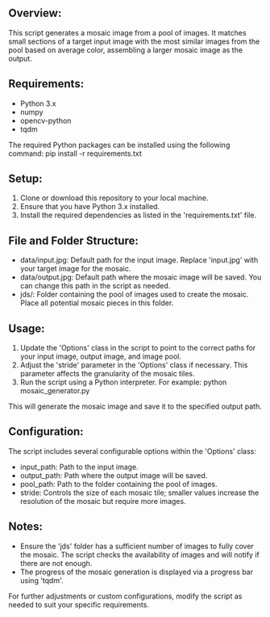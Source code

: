 Overview:
---------
This script generates a mosaic image from a pool of images. It matches small sections of a target input image with the most similar images from the pool based on average color, assembling a larger mosaic image as the output.

Requirements:
-------------
- Python 3.x
- numpy
- opencv-python
- tqdm

The required Python packages can be installed using the following command:
pip install -r requirements.txt

Setup:
------
1. Clone or download this repository to your local machine.
2. Ensure that you have Python 3.x installed.
3. Install the required dependencies as listed in the 'requirements.txt' file.

File and Folder Structure:
--------------------------
- data/input.jpg: Default path for the input image. Replace 'input.jpg' with your target image for the mosaic.
- data/output.jpg: Default path where the mosaic image will be saved. You can change this path in the script as needed.
- jds/: Folder containing the pool of images used to create the mosaic. Place all potential mosaic pieces in this folder.

Usage:
------
1. Update the 'Options' class in the script to point to the correct paths for your input image, output image, and image pool.
2. Adjust the 'stride' parameter in the 'Options' class if necessary. This parameter affects the granularity of the mosaic tiles.
3. Run the script using a Python interpreter. For example:
   python mosaic_generator.py

This will generate the mosaic image and save it to the specified output path.

Configuration:
--------------
The script includes several configurable options within the 'Options' class:
- input_path: Path to the input image.
- output_path: Path where the output image will be saved.
- pool_path: Path to the folder containing the pool of images.
- stride: Controls the size of each mosaic tile; smaller values increase the resolution of the mosaic but require more images.

Notes:
------
- Ensure the 'jds' folder has a sufficient number of images to fully cover the mosaic. The script checks the availability of images and will notify if there are not enough.
- The progress of the mosaic generation is displayed via a progress bar using 'tqdm'.

For further adjustments or custom configurations, modify the script as needed to suit your specific requirements.
